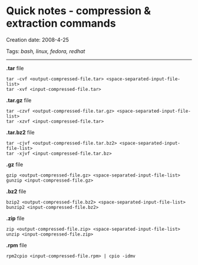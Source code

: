 # Quick notes - compression & extraction commands

Creation date: 2008-4-25

Tags: *bash, linux, fedora, redhat*

---


**.tar** file
```
tar -cvf <output-compressed-file.tar> <space-separated-input-file-list>
tar -xvf <input-compressed-file.tar>
```

**.tar.gz** file
```
tar -czvf <output-compressed-file.tar.gz> <space-separated-input-file-list>
tar -xzvf <input-compressed-file.tar>
```

**.tar.bz2** file
```
tar -cjvf <output-compressed-file.tar.bz2> <space-separated-input-file-list>
tar -xjvf <input-compressed-file.tar.bz>
```

**.gz** file
```
gzip <output-compressed-file.gz> <space-separated-input-file-list>
gunzip <input-compressed-file.gz>
```

**.bz2** file
```
bzip2 <output-compressed-file.bz2> <space-separated-input-file-list>
bunzip2 <input-compressed-file.bz2>
```

**.zip** file
```
zip <output-compressed-file.zip> <space-separated-input-file-list>
unzip <input-compressed-file.zip>
```

**.rpm** file
```
rpm2cpio <input-compressed-file.rpm> | cpio -idmv
```
